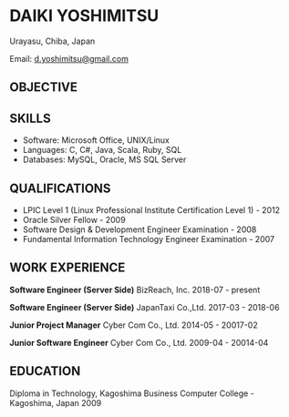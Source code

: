 # DAIKI YOSHIMITSU

Urayasu, Chiba, Japan

Email: d.yoshimitsu@gmail.com

## OBJECTIVE

## SKILLS

- Software: Microsoft Office, UNIX/Linux
- Languages: C, C#, Java, Scala, Ruby, SQL
- Databases: MySQL, Oracle, MS SQL Server

## QUALIFICATIONS

- LPIC Level 1 (Linux Professional Institute Certification Level 1) - 2012
- Oracle Silver Fellow - 2009
- Software Design & Development Engineer Examination - 2008
- Fundamental Information Technology Engineer Examination - 2007

## WORK EXPERIENCE

**Software Engineer (Server Side)**
BizReach, Inc.
2018-07 - present

**Software Engineer (Server Side)**
JapanTaxi Co.,Ltd.
2017-03 - 2018-06

**Junior Project Manager**
Cyber Com Co., Ltd.
2014-05 - 20017-02

**Junior Software Engineer**
Cyber Com Co., Ltd.
2009-04 - 20014-04

## EDUCATION

Diploma in Technology, Kagoshima Business Computer College - Kagoshima, Japan 2009
